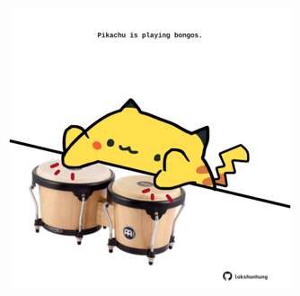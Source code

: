 <!-- built at 26/11/2021, 21:01:59 UTC -->
<p align="center">
  <img width="500" height="500" src="./ReadmeImage.svg">
</p>
